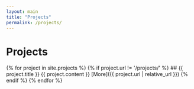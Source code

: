 ```yaml
---
layout: main
title: "Projects"
permalink: /projects/
---
```


# Projects

{% for project in site.projects %}
  {% if project.url != '/projects/' %}
    ## {{ project.title }}
    {{ project.content }}
    [More]({{ project.url | relative_url }})
  {% endif %}
{% endfor %}
